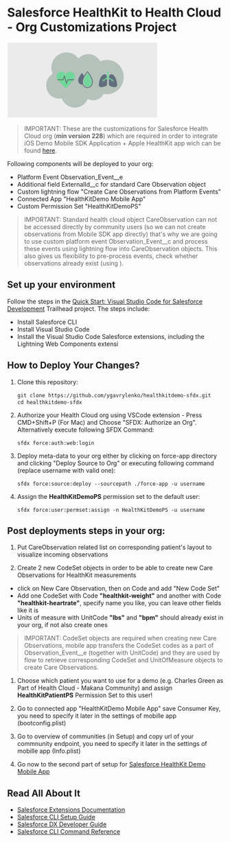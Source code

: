 # Salesforce HealthKit to Health Cloud - Org Customizations Project

<img src="images/SF_HealthKit_Logo.png" width="350">

> IMPORTANT: These are the customizations for Salesforce Health Cloud org (**min version 228**) which are required in order to integrate iOS Demo Mobile SDK Application + Apple HealthKit app wich can be found [here](https://github.com/ygavrylenko/healthkitdemo).

Following components will be deployed to your org:
- Platform Event Observation_Event__e
- Additional field ExternalId__c for standard Care Observation object
- Custom lightning flow "Create Care Observations from Platform Events"
- Connected App "HealthKitDemo Mobile App"
- Custom Permission Set "HealthKitDemoPS"

> IMPORTANT: Standard health cloud object CareObservation can not be accessed directly by community users (so we can not create observations from Mobile SDK app directly) that's why we are going to use custom platform event Observation_Event__c and process these events using lightning flow into CareObservation objects. This also gives us flexibility to pre-process events, check whether observations already exist (using ).

## Set up your environment

Follow the steps in the [Quick Start: Visual Studio Code for Salesforce Development](https://trailhead.salesforce.com/en/content/learn/projects/quickstart-vscode-salesforce) Trailhead project. The steps include:

- Install Salesforce CLI
- Install Visual Studio Code
- Install the Visual Studio Code Salesforce extensions, including the Lightning Web Components extensi

## How to Deploy Your Changes?

1. Clone this repository:

    ```
    git clone https://github.com/ygavrylenko/healthkitdemo-sfdx.git
    cd healthkitdemo-sfdx
    ```

1. Authorize your Health Cloud org using VSCode extension - Press CMD+Shift+P (For Mac) and Choose "SFDX: Authorize an Org". Alternatively execute following SFDX Command:

    ```
    sfdx force:auth:web:login
    ```

1. Deploy meta-data to your org either by clicking on force-app directory and clicking "Deploy Source to Org" or executing following command (replace username with valid one):

    ```
    sfdx force:source:deploy --sourcepath ./force-app -u username
    ```

1. Assign the **HealthKitDemoPS** permission set to the default user:

    ```
    sfdx force:user:permset:assign -n HealthKitDemoPS -u username
    ```

## Post deployments steps in your org:

1. Put CareObservation related list on corresponding patient's layout to visualize incoming observations

1. Create 2 new CodeSet objects in order to be able to create new Care Observations for HealthKit measurements
- click on New Care Observation, then on Code and add "New Code Set"
- Add one CodeSet with Code **"healthkit-weight"** and another with Code **"healthkit-heartrate"**, specify name you like, you can leave other fields like it is
- Units of measure with UnitCode **"lbs"** and **"bpm"** should already exist in your org, if not also create ones

> IMPORTANT: CodeSet objects are required when creating new Care Observations, mobile app transfers the CodeSet codes as a part of Observation_Event__e (together with UnitCode) and they are used by flow to retrieve corresponding CodeSet and UnitOfMeasure objects to create Care Observations.

1. Choose which patient you want to use for a demo (e.g. Charles Green as Part of Health Cloud - Makana Community) and assign **HealthKitPatientPS** Permission Set to this user! 

1. Go to connected app "HealthKitDemo Mobile App" save Consumer Key, you need to specify it later in the settings of mobille app (bootconfig.plist)

1. Go to overview of communities (in Setup) and copy url of your commnunity endpoint, you need to specify it later in the settings of mobille app (Info.plist)

1. Go now to the second part of setup for [Salesforce HealthKit Demo Mobile App](https://github.com/ygavrylenko/healthkitdemo)

## Read All About It

- [Salesforce Extensions Documentation](https://developer.salesforce.com/tools/vscode/)
- [Salesforce CLI Setup Guide](https://developer.salesforce.com/docs/atlas.en-us.sfdx_setup.meta/sfdx_setup/sfdx_setup_intro.htm)
- [Salesforce DX Developer Guide](https://developer.salesforce.com/docs/atlas.en-us.sfdx_dev.meta/sfdx_dev/sfdx_dev_intro.htm)
- [Salesforce CLI Command Reference](https://developer.salesforce.com/docs/atlas.en-us.sfdx_cli_reference.meta/sfdx_cli_reference/cli_reference.htm)
